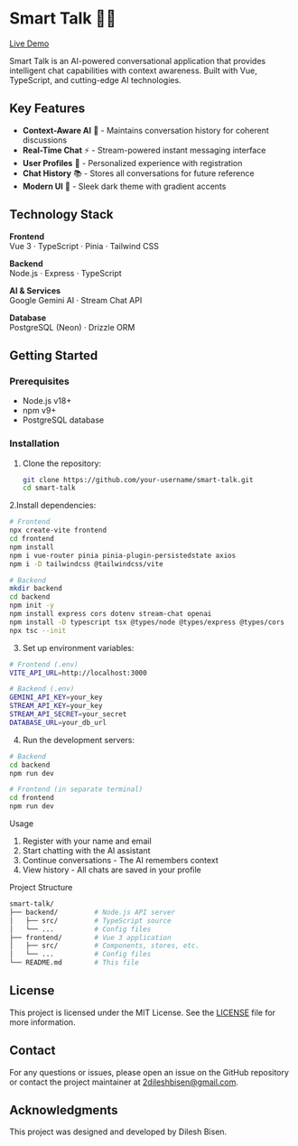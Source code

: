 # Smart Talk 💬✨

[Live Demo](https://smart-talk.vercel.app/)

Smart Talk is an AI-powered conversational application that provides intelligent chat capabilities with context awareness. Built with Vue, TypeScript, and cutting-edge AI technologies.

## Key Features

- **Context-Aware AI** 🧠 - Maintains conversation history for coherent discussions
- **Real-Time Chat** ⚡ - Stream-powered instant messaging interface
- **User Profiles** 👤 - Personalized experience with registration
- **Chat History** 📚 - Stores all conversations for future reference
- **Modern UI** 🎨 - Sleek dark theme with gradient accents

## Technology Stack

**Frontend**  
Vue 3 · TypeScript · Pinia · Tailwind CSS  

**Backend**  
Node.js · Express · TypeScript  

**AI & Services**  
Google Gemini AI · Stream Chat API  

**Database**  
PostgreSQL (Neon) · Drizzle ORM  

## Getting Started

### Prerequisites
- Node.js v18+
- npm v9+
- PostgreSQL database

### Installation
1. Clone the repository:
   ```sh
   git clone https://github.com/your-username/smart-talk.git
   cd smart-talk
   ```
2.Install dependencies:

  ```sh
  # Frontend
  npx create-vite frontend   
  cd frontend
  npm install            
  npm i vue-router pinia pinia-plugin-persistedstate axios
  npm i -D tailwindcss @tailwindcss/vite
  ```

  ```sh
  # Backend
  mkdir backend
  cd backend 
  npm init -y
  npm install express cors dotenv stream-chat openai
  npm install -D typescript tsx @types/node @types/express @types/cors
  npx tsc --init
  ```

3. Set up environment variables:

  ```sh
  # Frontend (.env)
  VITE_API_URL=http://localhost:3000
  ```

  ```sh
  # Backend (.env)
  GEMINI_API_KEY=your_key
  STREAM_API_KEY=your_key
  STREAM_API_SECRET=your_secret
  DATABASE_URL=your_db_url
  ```

4. Run the development servers:

  ```sh
  # Backend
  cd backend
  npm run dev
  ```

  ```sh
  # Frontend (in separate terminal)
  cd frontend
  npm run dev
  ```

Usage
1. Register with your name and email
2. Start chatting with the AI assistant
3. Continue conversations - The AI remembers context
4. View history - All chats are saved in your profile

Project Structure
  ```sh
  smart-talk/
  ├── backend/         # Node.js API server
  │   ├── src/         # TypeScript source
  │   └── ...          # Config files
  ├── frontend/        # Vue 3 application
  │   ├── src/         # Components, stores, etc.
  │   └── ...          # Config files
  └── README.md        # This file
  ```

## License

This project is licensed under the MIT License. See the [LICENSE](LICENSE) file for more information.

## Contact

For any questions or issues, please open an issue on the GitHub repository or contact the project maintainer at [2dileshbisen@gmail.com](2dileshbisen@gmail.com).

## Acknowledgments

This project was designed and developed by Dilesh Bisen.
